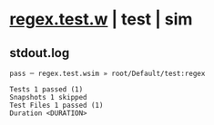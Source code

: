 # [regex.test.w](../../../../../../tests/sdk_tests/std/regex.test.w) | test | sim

## stdout.log
```log
pass ─ regex.test.wsim » root/Default/test:regex

Tests 1 passed (1)
Snapshots 1 skipped
Test Files 1 passed (1)
Duration <DURATION>
```

